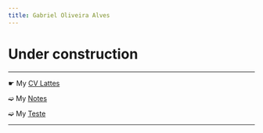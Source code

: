 ```yaml
---
title: Gabriel Oliveira Alves
---
```


# Under construction

***

☛ My [CV Lattes](http://lattes.cnpq.br/8556653249943418)

➫ My [Notes](/notes.md)

➫ My [Teste](/hello-world.md)


---
